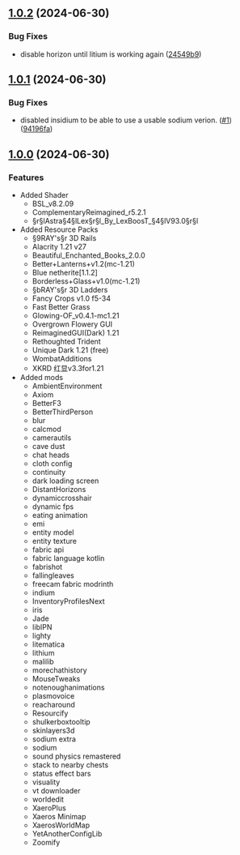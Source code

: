 

## [1.0.2](https://github.com/lyssar/vanilla-wombat-enhanced/compare/1.0.1...1.0.2) (2024-06-30)


### Bug Fixes

* disable horizon until litium is working again ([24549b9](https://github.com/lyssar/vanilla-wombat-enhanced/commit/24549b96aa947ce3a529878da2ec181bf1e23d36))

## [1.0.1](https://github.com/lyssar/vanilla-wombat-enhanced/compare/1.0.0...1.0.1) (2024-06-30)


### Bug Fixes

* disabled insidium to be able to use a usable sodium verion. ([#1](https://github.com/lyssar/vanilla-wombat-enhanced/issues/1)) ([94196fa](https://github.com/lyssar/vanilla-wombat-enhanced/commit/94196fa874d54b529b8db4014618d3c5327cf3b9))

## [1.0.0]() (2024-06-30)

### Features

- Added Shader
  - BSL_v8.2.09
  - ComplementaryReimagined_r5.2.1
  - §r§lAstra§4§lLex§r§l_By_LexBoosT_§4§lV93.0§r§l
- Added Resource Packs
  - §9RAY's§r 3D Rails
  - Alacrity 1.21 v27
  - Beautiful_Enchanted_Books_2.0.0
  - Better+Lanterns+v1.2(mc-1.21)
  - Blue netherite[1.1.2]
  - Borderless+Glass+v1.0(mc-1.21)
  - §bRAY's§r 3D Ladders
  - Fancy Crops v1.0 f5-34
  - Fast Better Grass
  - Glowing-OF_v0.4.1-mc1.21
  - Overgrown Flowery GUI
  - ReimaginedGUI(Dark) 1.21
  - Rethoughted Trident
  - Unique Dark 1.21 (free)
  - WombatAdditions
  - XKRD 红显v3.3for1.21
- Added mods
  - AmbientEnvironment
  - Axiom 
  - BetterF3 
  - BetterThirdPerson 
  - blur 
  - calcmod 
  - camerautils
  - cave dust
  - chat heads
  - cloth config
  - continuity
  - dark loading screen
  - DistantHorizons
  - dynamiccrosshair
  - dynamic fps
  - eating animation
  - emi
  - entity model
  - entity texture
  - fabric api
  - fabric language kotlin
  - fabrishot
  - fallingleaves
  - freecam fabric modrinth
  - indium
  - InventoryProfilesNext
  - iris
  - Jade
  - libIPN
  - lighty
  - litematica
  - lithium
  - malilib
  - morechathistory
  - MouseTweaks
  - notenoughanimations
  - plasmovoice
  - reacharound
  - Resourcify
  - shulkerboxtooltip
  - skinlayers3d
  - sodium extra
  - sodium
  - sound physics remastered
  - stack to nearby chests
  - status effect bars
  - visuality
  - vt downloader
  - worldedit
  - XaeroPlus
  - Xaeros Minimap
  - XaerosWorldMap
  - YetAnotherConfigLib
  - Zoomify

